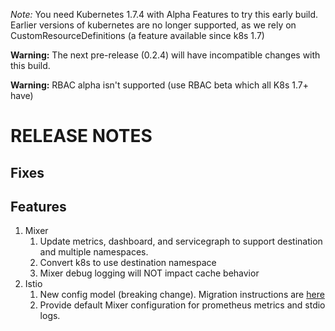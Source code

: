 *Note:* You need Kubernetes 1.7.4 with Alpha Features to try this early build. Earlier versions of kubernetes are no longer supported, as we rely on CustomResourceDefinitions (a feature available since k8s 1.7)

**Warning:** The next pre-release (0.2.4) will have incompatible changes with this build.

**Warning:** RBAC alpha isn't supported (use RBAC beta which all K8s 1.7+ have)

RELEASE NOTES
============

Fixes
-----

Features
---------
1. Mixer
   1. Update metrics, dashboard, and servicegraph to support destination and multiple namespaces.
   2. Convert k8s to use destination namespace
   3. Mixer debug logging will NOT impact cache behavior
2. Istio
   1. New config model (breaking change). Migration instructions are [here](https://github.com/istio/istio/blob/release-0.2/samples/CONFIG-MIGRATION.md)
   2. Provide default Mixer configuration for prometheus metrics and stdio logs.